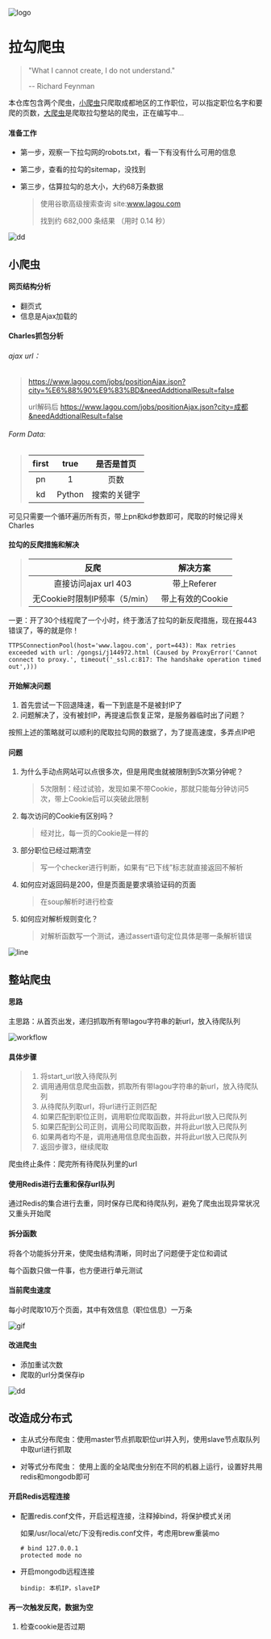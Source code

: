 ![logo](https://github.com/huangke19/LagouSpider/raw/master/lines/logo.jpg)


# 拉勾爬虫

> "What I cannot create, I do not understand."
>
> -- Richard Feynman

本仓库包含两个爬虫，[小爬虫](https://github.com/huangke19/LagouSpider/blob/master/lagou_index.py)只爬取成都地区的工作职位，可以指定职位名字和要爬的页数，[大爬虫](https://github.com/huangke19/LagouSpider/blob/master/lagou_whole_site.py)是爬取拉勾整站的爬虫，正在编写中...



#### 准备工作

- 第一步，观察一下拉勾网的robots.txt，看一下有没有什么可用的信息

- 第二步，查看的拉勾的sitemap，没找到

- 第三步，估算拉勾的总大小，大约68万条数据

  > 使用谷歌高级搜索查询 site:www.lagou.com
  >
  > 找到约 682,000 条结果 （用时 0.14 秒） 



![dd](https://github.com/huangke19/LagouSpider/raw/master/lines/bird.jpg)



## 小爬虫


#### 网页结构分析

- 翻页式
- 信息是Ajax加载的



#### Charles抓包分析

###### ajax url：

> https://www.lagou.com/jobs/positionAjax.json?city=%E6%88%90%E9%83%BD&needAddtionalResult=false
>
> url解码后 https://www.lagou.com/jobs/positionAjax.json?city=成都&needAddtionalResult=false

###### Form Data:

> | first |  true  |  是否是首页  |
> | :---: | :----: | :----------: |
> |  pn   |   1    |     页数     |
> |  kd   | Python | 搜索的关键字 |


可见只需要一个循环遍历所有页，带上pn和kd参数即可，爬取的时候记得关Charles



#### 拉勾的反爬措施和解决

>|             反爬              |     解决方案     |
>| :---------------------------: | :--------------: |
>|     直接访问ajax url 403      |   带上Referer    |
>| 无Cookie时限制IP频率（5/min） | 带上有效的Cookie |



一更：开了30个线程爬了一个小时，终于激活了拉勾的新反爬措施，现在报443错误了，等的就是你！

```
TTPSConnectionPool(host='www.lagou.com', port=443): Max retries exceeded with url: /gongsi/j144972.html (Caused by ProxyError('Cannot connect to proxy.', timeout('_ssl.c:817: The handshake operation timed out',)))
```

#### 开始解决问题

1. 首先尝试一下回退降速，看一下到底是不是被封IP了
2. 问题解决了，没有被封IP，再提速后恢复正常，是服务器临时出了问题？

按照上述的策略就可以顺利的爬取拉勾网的数据了，为了提高速度，多弄点IP吧



#### 问题

1. 为什么手动点网站可以点很多次，但是用爬虫就被限制到5次第分钟呢？

   > 5次限制：经过试验，发现如果不带Cookie，那就只能每分钟访问5次，带上Cookie后可以突破此限制

2. 每次访问的Cookie有区别吗？

   > 经对比，每一页的Cookie是一样的

3. 部分职位已经过期清空

   > 写一个checker进行判断，如果有“已下线”标志就直接返回不解析

4. 如何应对返回码是200，但是页面是要求填验证码的页面

   > 在soup解析时进行检查

5. 如何应对解析规则变化？

   > 对解析函数写一个测试，通过assert语句定位具体是哪一条解析错误





![line](https://github.com/huangke19/LagouSpider/raw/master/lines/bird.jpg)

## 整站爬虫



#### 思路

主思路：从首页出发，递归抓取所有带lagou字符串的新url，放入待爬队列

![workflow](https://github.com/huangke19/LagouSpider/raw/master/workflow.jpg)

#### 具体步骤

> 1. 将start_url放入待爬队列
> 2. 调用通用信息爬虫函数，抓取所有带lagou字符串的新url，放入待爬队列
> 3. 从待爬队列取url，将url进行正则匹配
> 4. 如果匹配到职位正则，调用职位爬取函数，并将此url放入已爬队列
> 5. 如果匹配到公司正则，调用公司爬取函数，并将此url放入已爬队列
> 6. 如果两者均不是，调用通用信息爬虫函数，并将此url放入已爬队列
> 7. 返回步骤3，继续爬取
>

爬虫终止条件：爬完所有待爬队列里的url



#### 使用Redis进行去重和保存url队列

通过Redis的集合进行去重，同时保存已爬和待爬队列，避免了爬虫出现异常状况又重头开始爬



#### 拆分函数

将各个功能拆分开来，使爬虫结构清晰，同时出了问题便于定位和调试

每个函数只做一件事，也方便进行单元测试



#### 当前爬虫速度

每小时爬取10万个页面，其中有效信息（职位信息）一万条



![gif](https://github.com/huangke19/LagouSpider/raw/master/gif.gif)



#### 改进爬虫

- 添加重试次数
- 爬取的url分类保存ip





![dd](https://github.com/huangke19/LagouSpider/raw/master/lines/bird.jpg)





## 改造成分布式

- 主从式分布爬虫：使用master节点抓取职位url并入列，使用slave节点取队列中取url进行抓取

- 对等式分布爬虫： 使用上面的全站爬虫分别在不同的机器上运行，设置好共用redis和mongodb即可




#### 开启Redis远程连接

- 配置redis.conf文件，开启远程连接，注释掉bind，将保护模式关闭

  如果/usr/local/etc/下没有redis.conf文件，考虑用brew重装mo

  ```
  # bind 127.0.0.1 
  protected mode no
  ```

- 开启mongodb远程连接

  ```
  bindip: 本机IP，slaveIP
  ```




#### 再一次触发反爬，数据为空

1. 检查cookie是否过期